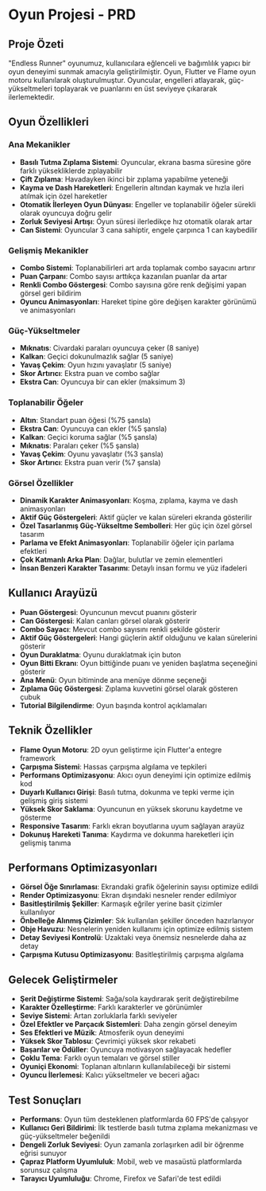 # Oyun Projesi - PRD

## Proje Özeti

"Endless Runner" oyunumuz, kullanıcılara eğlenceli ve bağımlılık yapıcı bir oyun deneyimi sunmak amacıyla geliştirilmiştir. Oyun, Flutter ve Flame oyun motoru kullanılarak oluşturulmuştur. Oyuncular, engelleri atlayarak, güç-yükseltmeleri toplayarak ve puanlarını en üst seviyeye çıkararak ilerlemektedir.

## Oyun Özellikleri

### Ana Mekanikler
- **Basılı Tutma Zıplama Sistemi**: Oyuncular, ekrana basma süresine göre farklı yüksekliklerde zıplayabilir
- **Çift Zıplama**: Havadayken ikinci bir zıplama yapabilme yeteneği
- **Kayma ve Dash Hareketleri**: Engellerin altından kaymak ve hızla ileri atılmak için özel hareketler
- **Otomatik İlerleyen Oyun Dünyası**: Engeller ve toplanabilir öğeler sürekli olarak oyuncuya doğru gelir
- **Zorluk Seviyesi Artışı**: Oyun süresi ilerledikçe hız otomatik olarak artar
- **Can Sistemi**: Oyuncular 3 cana sahiptir, engele çarpınca 1 can kaybedilir

### Gelişmiş Mekanikler
- **Combo Sistemi**: Toplanabilirleri art arda toplamak combo sayacını artırır
- **Puan Çarpanı**: Combo sayısı arttıkça kazanılan puanlar da artar
- **Renkli Combo Göstergesi**: Combo sayısına göre renk değişimi yapan görsel geri bildirim
- **Oyuncu Animasyonları**: Hareket tipine göre değişen karakter görünümü ve animasyonları

### Güç-Yükseltmeler
- **Mıknatıs**: Civardaki paraları oyuncuya çeker (8 saniye)
- **Kalkan**: Geçici dokunulmazlık sağlar (5 saniye)
- **Yavaş Çekim**: Oyun hızını yavaşlatır (5 saniye)
- **Skor Artırıcı**: Ekstra puan ve combo sağlar
- **Ekstra Can**: Oyuncuya bir can ekler (maksimum 3)

### Toplanabilir Öğeler
- **Altın**: Standart puan öğesi (%75 şansla)
- **Ekstra Can**: Oyuncuya can ekler (%5 şansla)
- **Kalkan**: Geçici koruma sağlar (%5 şansla)
- **Mıknatıs**: Paraları çeker (%5 şansla)
- **Yavaş Çekim**: Oyunu yavaşlatır (%3 şansla)
- **Skor Artırıcı**: Ekstra puan verir (%7 şansla)

### Görsel Özellikler
- **Dinamik Karakter Animasyonları**: Koşma, zıplama, kayma ve dash animasyonları
- **Aktif Güç Göstergeleri**: Aktif güçler ve kalan süreleri ekranda gösterilir
- **Özel Tasarlanmış Güç-Yükseltme Sembolleri**: Her güç için özel görsel tasarım
- **Parlama ve Efekt Animasyonları**: Toplanabilir öğeler için parlama efektleri
- **Çok Katmanlı Arka Plan**: Dağlar, bulutlar ve zemin elementleri
- **İnsan Benzeri Karakter Tasarımı**: Detaylı insan formu ve yüz ifadeleri

## Kullanıcı Arayüzü
- **Puan Göstergesi**: Oyuncunun mevcut puanını gösterir
- **Can Göstergesi**: Kalan canları görsel olarak gösterir
- **Combo Sayacı**: Mevcut combo sayısını renkli şekilde gösterir
- **Aktif Güç Göstergeleri**: Hangi güçlerin aktif olduğunu ve kalan sürelerini gösterir
- **Oyun Duraklatma**: Oyunu duraklatmak için buton
- **Oyun Bitti Ekranı**: Oyun bittiğinde puanı ve yeniden başlatma seçeneğini gösterir
- **Ana Menü**: Oyun bitiminde ana menüye dönme seçeneği
- **Zıplama Güç Göstergesi**: Zıplama kuvvetini görsel olarak gösteren çubuk
- **Tutorial Bilgilendirme**: Oyun başında kontrol açıklamaları

## Teknik Özellikler
- **Flame Oyun Motoru**: 2D oyun geliştirme için Flutter'a entegre framework
- **Çarpışma Sistemi**: Hassas çarpışma algılama ve tepkileri
- **Performans Optimizasyonu**: Akıcı oyun deneyimi için optimize edilmiş kod
- **Duyarlı Kullanıcı Girişi**: Basılı tutma, dokunma ve tepki verme için gelişmiş giriş sistemi
- **Yüksek Skor Saklama**: Oyuncunun en yüksek skorunu kaydetme ve gösterme
- **Responsive Tasarım**: Farklı ekran boyutlarına uyum sağlayan arayüz
- **Dokunuş Hareketi Tanıma**: Kaydırma ve dokunma hareketleri için gelişmiş tanıma

## Performans Optimizasyonları
- **Görsel Öğe Sınırlaması**: Ekrandaki grafik öğelerinin sayısı optimize edildi
- **Render Optimizasyonu**: Ekran dışındaki nesneler render edilmiyor
- **Basitleştirilmiş Şekiller**: Karmaşık eğriler yerine basit çizimler kullanılıyor
- **Önbelleğe Alınmış Çizimler**: Sık kullanılan şekiller önceden hazırlanıyor
- **Obje Havuzu**: Nesnelerin yeniden kullanımı için optimize edilmiş sistem
- **Detay Seviyesi Kontrolü**: Uzaktaki veya önemsiz nesnelerde daha az detay
- **Çarpışma Kutusu Optimizasyonu**: Basitleştirilmiş çarpışma algılama

## Gelecek Geliştirmeler
- **Şerit Değiştirme Sistemi**: Sağa/sola kaydırarak şerit değiştirebilme
- **Karakter Özelleştirme**: Farklı karakterler ve görünümler
- **Seviye Sistemi**: Artan zorluklarla farklı seviyeler
- **Özel Efektler ve Parçacık Sistemleri**: Daha zengin görsel deneyim
- **Ses Efektleri ve Müzik**: Atmosferik oyun deneyimi
- **Yüksek Skor Tablosu**: Çevrimiçi yüksek skor rekabeti
- **Başarılar ve Ödüller**: Oyuncuya motivasyon sağlayacak hedefler
- **Çoklu Tema**: Farklı oyun temaları ve görsel stiller
- **Oyuniçi Ekonomi**: Toplanan altınların kullanılabileceği bir sistemi
- **Oyuncu İlerlemesi**: Kalıcı yükseltmeler ve beceri ağacı

## Test Sonuçları
- **Performans**: Oyun tüm desteklenen platformlarda 60 FPS'de çalışıyor
- **Kullanıcı Geri Bildirimi**: İlk testlerde basılı tutma zıplama mekanizması ve güç-yükseltmeler beğenildi
- **Dengeli Zorluk Seviyesi**: Oyun zamanla zorlaşırken adil bir öğrenme eğrisi sunuyor
- **Çapraz Platform Uyumluluk**: Mobil, web ve masaüstü platformlarda sorunsuz çalışma
- **Tarayıcı Uyumluluğu**: Chrome, Firefox ve Safari'de test edildi
